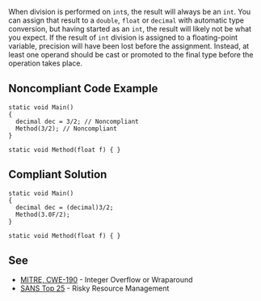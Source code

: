 When division is performed on `int`s, the result will always be an `int`. You can assign that result to a `double`, `float` or `decimal` with automatic type conversion, but having started as an `int`, the result will likely not be what you expect. If the result of `int` division is assigned to a floating-point variable, precision will have been lost before the assignment. Instead, at least one operand should be cast or promoted to the final type before the operation takes place.
 
## Noncompliant Code Example

    static void Main()
    {
      decimal dec = 3/2; // Noncompliant
      Method(3/2); // Noncompliant
    }
    
    static void Method(float f) { }

## Compliant Solution

    static void Main()
    {
      decimal dec = (decimal)3/2;
      Method(3.0F/2);
    }
    
    static void Method(float f) { }

## See
 
- [MITRE, CWE-190](https://cwe.mitre.org/data/definitions/190) - Integer Overflow or Wraparound
- [SANS Top 25](https://www.sans.org/top25-software-errors/#cat2) - Risky Resource Management
